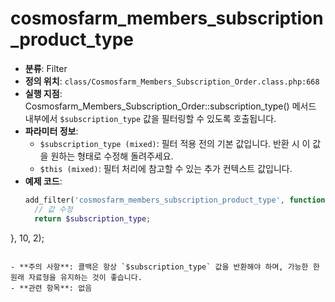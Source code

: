 # cosmosfarm_members_subscription_product_type

- **분류**: Filter
- **정의 위치**: `class/Cosmosfarm_Members_Subscription_Order.class.php:668`
- **실행 지점**: Cosmosfarm_Members_Subscription_Order::subscription_type() 메서드 내부에서 `$subscription_type` 값을 필터링할 수 있도록 호출됩니다.
- **파라미터 정보**:
  - `$subscription_type (mixed)`: 필터 적용 전의 기본 값입니다. 반환 시 이 값을 원하는 형태로 수정해 돌려주세요.
  - `$this (mixed)`: 필터 처리에 참고할 수 있는 추가 컨텍스트 값입니다.
- **예제 코드**:
  ```php
  add_filter('cosmosfarm_members_subscription_product_type', function($subscription_type, $this) {
    // 값 수정
    return $subscription_type;
}, 10, 2);
  ```

- **주의 사항**: 콜백은 항상 `$subscription_type` 값을 반환해야 하며, 가능한 한 원래 자료형을 유지하는 것이 좋습니다.
- **관련 항목**: 없음
